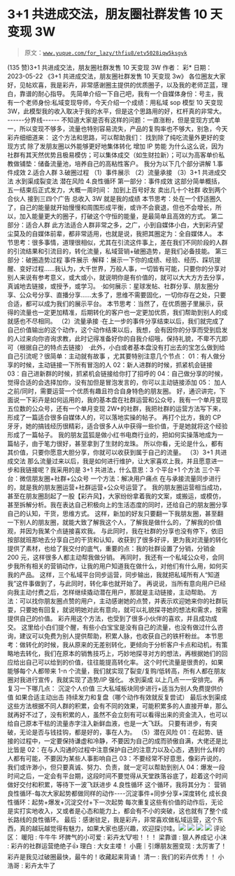 # 3+1 共进成交法，朋友圈社群发售 10 天变现 3W

> 原文：[`www.yuque.com/for_lazy/thfiu8/etv5028iqw5ksgvk`](https://www.yuque.com/for_lazy/thfiu8/etv5028iqw5ksgvk)

<ne-h2 id="3c69e1a9" data-lake-id="3c69e1a9"><ne-heading-ext><ne-heading-anchor></ne-heading-anchor><ne-heading-fold></ne-heading-fold></ne-heading-ext><ne-heading-content><ne-text id="u918a9de6">(135 赞)3+1 共进成交法，朋友圈社群发售 10 天变现 3W</ne-text></ne-heading-content></ne-h2> <ne-p id="u7a9ea688" data-lake-id="u7a9ea688"><ne-text id="u13d6a9ff">作者： 彩*</ne-text></ne-p> <ne-p id="u73a2d789" data-lake-id="u73a2d789"><ne-text id="uacd08210">日期：2023-05-22</ne-text></ne-p> <ne-p id="ue7a6546d" data-lake-id="ue7a6546d"><ne-text id="uf8230e55">《3+1 共进成交法，朋友圈社群发售 10 天变现 3w》</ne-text></ne-p> <ne-p id="udf63847c" data-lake-id="udf63847c"><ne-text id="uf975cea0">各位圈友大家好，见帖欢喜，我是彩卉，非常感谢圈主提供的优质圈子，以及我的老师芷蓝，理白，靠谱的耐心指导。</ne-text></ne-p> <ne-p id="u32f45c73" data-lake-id="u32f45c73"><ne-text id="u1c87466c">先简单介绍一下自己吧，我有一个自媒体身份：号主，我有一个老师身份:私域变现导师，今天介绍一个成绩：用私域 sop 模型 10 天变现 3W，此模型我的收入取决于我的水平，但是这个思路用的好，杠杆真的非常大。</ne-text></ne-p> <ne-p id="u8cb6e3fe" data-lake-id="u8cb6e3fe"><ne-text id="u9d777e71">------分界线------</ne-text></ne-p> <ne-p id="u27fac639" data-lake-id="u27fac639"><ne-text id="u0d13c500">不知道大家是否有这样的问题：一直涨粉，但是变现方式单一，所以变现不够多，流量也特别容易流失，产品的复购率也不够大，别急，今天彩卉细细道来：</ne-text></ne-p> <ne-p id="u96463c99" data-lake-id="u96463c99"><ne-text id="u50c30fe3">这个方法和思路，可以帮助我们：</ne-text></ne-p> <ne-p id="ub218c847" data-lake-id="ub218c847"><ne-text id="uef3ffc29">找到除了纯吃流量外更好的变现方式</ne-text> <ne-text id="u6291a950">除了发朋友圈以外能够更好地集体转化</ne-text> <ne-text id="u6ed92929">增加 IP 势能</ne-text></ne-p> <ne-p id="ub5c1fed0" data-lake-id="ub5c1fed0"><ne-text id="ub2081d21">为什么这么说，因为社群有其天然优势且极易模仿；可以集体成交（如生财拉新）；可以为高客单价私教做铺垫：储备流量池，培养自己的高粘性客户。</ne-text></ne-p> <ne-p id="ue2055b6a" data-lake-id="ue2055b6a"><ne-text id="u9a368370">我分为以下几个部分讲解</ne-text> <ne-text id="u381526e7">1.事件成效</ne-text> <ne-text id="u3d218bd1">2.适合人群</ne-text> <ne-text id="ue7b77c13">3.破圈过程</ne-text> <ne-text id="u903d43e6">（1）事件展示</ne-text> <ne-text id="u17bb4c69">（2）流量承接</ne-text> <ne-text id="uf354b52e">（3）3+1 共进成交法</ne-text> <ne-text id="ufe4935d0">水到渠成裂变法</ne-text> <ne-text id="u61f3cf66">潜在风险</ne-text> <ne-text id="ud3222be0">4.良性循环</ne-text></ne-p> <ne-p id="uba685bc3" data-lake-id="uba685bc3"><ne-text id="uc4439528">第一部分：事件成效</ne-text></ne-p> <ne-p id="ueb085c26" data-lake-id="ueb085c26"><ne-text id="u4fcb2c1d">这部分简单概括，五一结束后正式发力，大概一周时间：</ne-text></ne-p> <ne-p id="ucf2ebf59" data-lake-id="ucf2ebf59"><ne-text id="u45fa079f">加到上百号好友</ne-text> <ne-text id="u603cfa85">卖出几十个社群</ne-text> <ne-text id="u7f4ef74c">收到两个合伙人</ne-text> <ne-text id="u17bddfdb">接到三四个广告</ne-text> <ne-text id="u914a1d6b">总收入 3W</ne-text></ne-p> <ne-p id="u17384002" data-lake-id="u17384002"><ne-text id="u861673f2">就是我的成绩</ne-text></ne-p> <ne-p id="u83041726" data-lake-id="u83041726"><ne-text id="u1b54b7b4">本节思考：处在一个舒适圈久了，自己的能量就开始慢慢和周围形成平衡，或许不会衰退，但也不会增长，所以，加入能量更大的圈子，打破这个守恒的能量，是最简单且高效的方式。</ne-text></ne-p> <ne-p id="u1e85ba4f" data-lake-id="u1e85ba4f"><ne-text id="u84ddf220">第二部分：适合人群</ne-text></ne-p> <ne-p id="u493f1161" data-lake-id="u493f1161"><ne-text id="uf36276bb">此方法适合人群非常之多，之广，小到自媒体小白，大到彩卉望尘莫及的自媒体前辈，都非常适用，也就是说，我把其圈定为：全自媒体人。</ne-text></ne-p> <ne-p id="ub1ac6d0f" data-lake-id="ub1ac6d0f"><ne-text id="u28c41d13">本节思考：很多事情，道理很相似，尤其在引流这件事上，差在我们不同阶段的人群的引流结果和引流目的，转化流量，私域营销+破圈造势，是我们必备技能。</ne-text></ne-p> <ne-p id="u64a010b1" data-lake-id="u64a010b1"><ne-text id="u01abe4cf">第三部分：破圈造势过程</ne-text></ne-p> <ne-p id="u60cf70cd" data-lake-id="u60cf70cd"><ne-text id="u0b4f43d0">事件展示</ne-text></ne-p> <ne-p id="u440d4d25" data-lake-id="u440d4d25"><ne-text id="ue94b8d72">·解释：展示一下你的成绩、经验、经历、踩坑提醒、变好过程......我认为，大千世界，万般人事，一切皆有可能，只要你的分享对别人来说有参考意义，或大或小，就说明你是有价值的，就可以大大方方去分享，真诚地去链接，或授予，或学习。</ne-text></ne-p> <ne-p id="udff98c4a" data-lake-id="udff98c4a"><ne-text id="u65ddabf6">·如何展示：星球发帖、社群分享、朋友圈分享、公众号分享、直播分享......太多了，思维不需要固化，一切你存在之处，只要合适，都可以成为我们的展示平台。</ne-text></ne-p> <ne-p id="uacbc2e9f" data-lake-id="uacbc2e9f"><ne-text id="uae4b0043">本节思考：当然了，在优质圈子里展示，获得的流量也一定更加精准，后期转化的客户也一定更加优质，我们帮助到别人的成就感也不尽相同。</ne-text></ne-p> <ne-p id="ufff70643" data-lake-id="ufff70643"><ne-text id="uf6e64085">（2）流量承接</ne-text></ne-p> <ne-p id="uc0afc317" data-lake-id="uc0afc317"><ne-text id="u8a4cfe23">·在上一步的事件分享结束以后，我们就完成了自己价值输出的这个动作，这个动作结束以后，我想，会有因你的分享而受到启发的人过来向你咨询求教，此时记得准备好你的自我介绍哦，保持礼貌，不卑不亢即可（根据自己的特点去链接）</ne-text></ne-p> <ne-p id="ub174d918" data-lake-id="ub174d918"><ne-text id="ucf9dcecb">·此外，小白或者基本盘没有打出去的宝怎么做到给自己引流呢？很简单：主动就有故事 ，尤其要特别注意几个节点：</ne-text></ne-p> <ne-p id="ud910ec74" data-lake-id="ud910ec74"><ne-text id="u25bc3884">01：有人做分享的时候，主动链接一下所有冒泡的人</ne-text> <ne-text id="uc4f433b9">02：新人进群的时候，抓紧机会链接</ne-text> <ne-text id="u53dc74e8">03：自己进新群的时候，抓紧机会链接给你打了招呼的</ne-text> <ne-text id="u5d9cf1c6">04：自己做分享的时候，觉得合适的会选择加你，没有加但是冒泡发言的，你可以主动链接添加</ne-text> <ne-text id="uf5ee7d8f">05： 加人之前/同时，需要运营一个优质有趣且符合自身特色的朋友圈。</ne-text></ne-p> <ne-p id="u9b5f1d64" data-lake-id="u9b5f1d64"><ne-text id="uc96c6dd8">好，通识讲完，下面说一下彩卉是如何运用的，我的基本盘在社群运营和公众号，我有一个单月变现五位数的公众号，还有一个单月变现 2W+的社群，我把社群的运营方法写下来，形成了一篇适合很多自媒体人的，可以落地实操的帖子。</ne-text></ne-p> <ne-p id="u94f64f0b" data-lake-id="u94f64f0b"><ne-text id="u2d26784d">再打个比方，我的 CP 牙牙，她的搞钱经历很精彩，适合很多人从中获得一些价值，于是她就将这个经验形成了一篇帖子。</ne-text></ne-p> <ne-p id="uf7bf8dae" data-lake-id="uf7bf8dae"><ne-text id="ue8641e2d">我的朋友蓝狐是做小红书电商行业的，把如何实操落地成为一篇帖子，由于笔力很好，甚至拿到了生财的龙珠。</ne-text></ne-p> <ne-p id="u0a7793c7" data-lake-id="u0a7793c7"><ne-text id="u7efde0fa">所以你看，无论是什么，都有其价值，只要你愿意大胆分享，你就可以收获到属于自己的流量。</ne-text></ne-p> <ne-p id="u7398d429" data-lake-id="u7398d429"><ne-text id="u5a342dd4">（3）3+1 共进成交法</ne-text></ne-p> <ne-p id="u7fd2ee68" data-lake-id="u7fd2ee68"><ne-text id="u527f6c4d">那么流量过来以后，我是如何进行维护，让大家喜欢上我，并且愿意进一步和我链接呢？我采用的是 3+1 共进法，什么意思：3 个平台+1 个方法</ne-text></ne-p> <ne-p id="u4d016021" data-lake-id="u4d016021"><ne-text id="u150468f6">三个平台：微信朋友圈+社群+公众号</ne-text> <ne-text id="u1cdd8970">一个方法：解决用户痛点</ne-text></ne-p> <ne-p id="u9f521086" data-lake-id="u9f521086"><ne-text id="u6a95a790">在与承接流量同步进行的，就是我的朋友圈运营+社群运营+公众号运营了。</ne-text></ne-p> <ne-p id="u46281888" data-lake-id="u46281888"><ne-text id="ua720d823">我的朋友圈运营相当成功，甚至在朋友圈刮起了一股【彩卉风】，大家纷纷拿着我的文案，或搬运，或模仿，甚至拆解分析。我在表达自己积极向上的生活态度的同时，还给自己的朋友圈分享自己的认知，干货，思维方式。</ne-text></ne-p> <ne-p id="u756dd326" data-lake-id="u756dd326"><ne-text id="u52a34bd5">这样，新加的好友只要翻一下我朋友圈，甚至翻一下别人的朋友圈，就能大致了解我这个人，了解我是做什么的，了解我的价值观，并因为我某个点链接喜欢我。</ne-text></ne-p> <ne-p id="ud777a217" data-lake-id="ud777a217"><ne-text id="u92123101">与此同时，我在社群的分享也没有停下，依旧按部就班那地去分享自己的干货和认知，收获到了很多好评，更为我对流量的转化提供了素材，也给了我交付的底气，重要的点：我的社群设置了分销，分销金 200 元，这样很多人都主动帮我做分销。</ne-text></ne-p> <ne-p id="u4ea22522" data-lake-id="u4ea22522"><ne-text id="u20eb93b8">再同时，我还有一个私域公众号，会同步我所有相关的营销动作，让我的用户知道我在做什么，对他们有什么用，如何买我的产品。</ne-text></ne-p> <ne-p id="u38e606fa" data-lake-id="u38e606fa"><ne-text id="u0e471306">这样，三个私域平台同步运营，同步输出，我就把私域所有人“知道我”这件事做到了，与此同时，转化率也就开始了。</ne-text></ne-p> <ne-p id="ubb3db332" data-lake-id="ubb3db332"><ne-text id="u6f377578">再说说，当所有意向用户已经向我主动付费之后，怎样继续撬动潜在用户，那就是主动链接，主动帮助。</ne-text></ne-p> <ne-p id="uee04ec8c" data-lake-id="uee04ec8c"><ne-text id="u5b1c79dc">方法：可以找你朋友圈点赞的用户，主动感谢她的点赞，并表示欢迎她来你的社群玩耍，只要她有回复，就说明她对此有意向，就可以礼貌探寻她的想法和需求，按需提供自己的价值。</ne-text></ne-p> <ne-p id="ufb66575e" data-lake-id="ufb66575e"><ne-text id="uf5fd435e">彩卉用这个方法，也受到了很多小伙伴的喜欢，并且成功成交。</ne-text></ne-p> <ne-p id="ubc36dadb" data-lake-id="ubc36dadb"><ne-text id="u538050b9">这里给小白们提个醒，有些小白宝宝是没有自己的流量，也没有做过什么咨询，建议可以免费为别人提供帮助，积累人脉，也收获自己的铁杆粉丝。</ne-text></ne-p> <ne-p id="u02bc86e4" data-lake-id="u02bc86e4"><ne-text id="u4df73251">本节思考：做转化的时候，我从原来的无差别转化，更倾向于分析客户卡点和动机，有策略地去转化，我们在原本的销售技巧上，巧妙地探寻对方的想法，再根据她们的回应给出自己可以给到的价值，往往能提高转化率。</ne-text></ne-p> <ne-p id="u0638a58c" data-lake-id="u0638a58c"><ne-text id="u01580189">这个时代流量是很贵的，如果能够每个人都带来 1-n 个流量，我们就实现了裂变/复购/低转高，所有人都在朋友圈对我进行宣传，我就实现了造势/IP 强化。</ne-text></ne-p> <ne-p id="uc27fa6e3" data-lake-id="uc27fa6e3"><ne-text id="uf8699ef8">水到渠成</ne-text></ne-p> <ne-p id="u07fbed3c" data-lake-id="u07fbed3c"><ne-text id="u7c5fab67">以上几点一一安排完。</ne-text></ne-p> <ne-p id="u3c7e5849" data-lake-id="u3c7e5849"><ne-text id="ue414e874">再复习一下哪几点：</ne-text> <ne-text id="u22320517">沉淀个人价值</ne-text> <ne-text id="u46f5d16a">三大私域板块同步进行+适当为别人免费提供价值</ne-text> <ne-text id="u5cc79601">如果合适主动出击</ne-text> <ne-text id="u056a4e7c">持续发力和复盘（哪个动作有效就反复尝试）</ne-text> <ne-text id="u0dd31c07">最后水到渠成</ne-text></ne-p> <ne-p id="uc6874537" data-lake-id="uc6874537"><ne-text id="ud5445a99">这些方法根据不同人群的积累，会有不同的效果，可能积累多的人直接开单，那么就再好不过了，没有积累的人，虽然不会立刻有可以看得出来的资金流入，也可以给自己原本干枯的流量赤字注入新鲜血液，也是一大飞跃。</ne-text></ne-p> <ne-p id="u72ed746a" data-lake-id="u72ed746a"><ne-text id="u24ebc3b0">只要有进步，有突破，无论是否与钱挂钩，都是好的，事在人为。</ne-text></ne-p> <ne-p id="u9a1b03ed" data-lake-id="u9a1b03ed"><ne-text id="ucb49fb2e">（5）潜在风险</ne-text></ne-p> <ne-p id="ud55681ae" data-lake-id="ud55681ae"><ne-text id="uc0dd3aea">01：在起势、链接的过程中，一定要保持谦虚和冷静，不要因为自己的成而骄傲自满，大佬还是比比皆是</ne-text> <ne-text id="u616063b0">02：在与人沟通的过程中注意保护自己的注意力以及心态，遇到什么样的人都有可能，不要因为某些人事影响自己</ne-text> <ne-text id="ud8a0d934">03：不要经常不好意思，像彩卉说的，我们或许渺小，但只要真诚、努力、负责，就一定可以帮助到别人</ne-text> <ne-text id="u57de9420">04：爆发一段时间之后，一定会有平台期，这段时间不要觉得从天堂跌落谷底了，趁着这个时间做好交付和积累，等待下一波飞跃进步</ne-text></ne-p> <ne-p id="u5f7c538d" data-lake-id="u5f7c538d"><ne-text id="u95bcec25">4.良性循环</ne-text> <ne-text id="u3d20cfc5">这个循环，我将其分为：</ne-text> <ne-text id="u5722f396">营销良性循环-每次大家起势都做同样的动作----沉淀事件+同步分享+深度转化</ne-text> <ne-text id="u20495cd2">成长良性循环：起势+爆发+沉淀交付+下一次起势</ne-text></ne-p> <ne-p id="udaabe1ac" data-lake-id="udaabe1ac"><ne-text id="uf7283ca7">每次重复这些有价值的动作后，无论是实打实地收入，又或者是心态和能力上，都会有不小的突破，这也就有了整个成长路线的良性循环。</ne-text></ne-p> <ne-p id="u21014bc6" data-lake-id="u21014bc6"><ne-text id="ua480a170">最后：感谢驻足，我是彩卉，非常喜欢做私域运营，这个东西，真的越玩越觉得有魅力，如果大家也感兴趣，欢迎探讨哇。</ne-text><ne-card data-card-name="image" data-card-type="inline" id="i7Wps" data-event-boundary="card">![](img/fd29d84adc85adf43a961e96e641877a.png)</ne-card></ne-p> <ne-p id="u38c67931" data-lake-id="u38c67931"><ne-card data-card-name="image" data-card-type="inline" id="na0Kg" data-event-boundary="card">![](img/2efbbfe891feb693014ff5107b073f33.png)</ne-card></ne-p> <ne-p id="u470a8e09" data-lake-id="u470a8e09"><ne-card data-card-name="image" data-card-type="inline" id="riiL6" data-event-boundary="card">![](img/24a8bcde4e9de74074e21e1e08cd69d1.png)</ne-card></ne-p> <ne-p id="ud0ffd6e0" data-lake-id="ud0ffd6e0"><ne-card data-card-name="image" data-card-type="inline" id="PpM0E" data-event-boundary="card">![](img/1cc63c3a0622a030ad6c3e53808063ea.png)</ne-card></ne-p> <ne-hole id="u8951511d" data-lake-id="u8951511d"><ne-card data-card-name="hr" data-card-type="block" id="JZU0s" data-event-boundary="card"><ne-p id="ua75065cb" data-lake-id="ua75065cb"><ne-text id="ufe741ec1">评论区：</ne-text></ne-p> <ne-p id="u29b9b301" data-lake-id="u29b9b301"><ne-text id="u851ad8ca">暖阳 : 牛牛牛</ne-text> <ne-text id="u4010d6f5">坏脾气的小可爱 : 彩卉太🐮啦！！！</ne-text> <ne-text id="u90b7cbec">梁靠谱 : 狠人养成记</ne-text> <ne-text id="u724459d4">小沫 : 彩卉的社群运营绝绝子👍</ne-text> <ne-text id="u814a079c">理白 : 大女主喽！</ne-text> <ne-text id="u740b1a61">小鹿｜引爆朋友圈变现 : 太厉害了！彩卉是我见过破圈最快，最牛的！收藏起来背诵！</ne-text> <ne-text id="u11329ff9">清一 : 我们的彩卉优秀！！</ne-text> <ne-text id="ud91243b3">小浩哥 : 彩卉太牛了</ne-text></ne-p></ne-card></ne-hole>